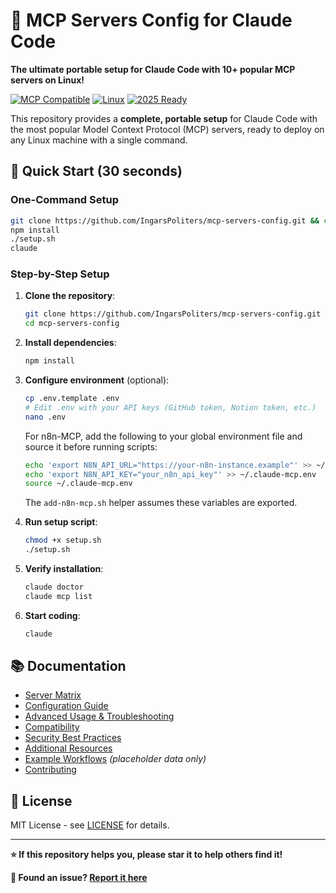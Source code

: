 # 🚀 MCP Servers Config for Claude Code

**The ultimate portable setup for Claude Code with 10+ popular MCP servers on Linux!**

[![MCP Compatible](https://img.shields.io/badge/MCP-Compatible-blue)](https://modelcontextprotocol.io/)
[![Linux](https://img.shields.io/badge/Platform-Linux-green)](https://www.linux.org/)
[![2025 Ready](https://img.shields.io/badge/2025-Ready-brightgreen)](#)

This repository provides a **complete, portable setup** for Claude Code with the most popular Model Context Protocol (MCP) servers, ready to deploy on any Linux machine with a single command.

## 🚀 Quick Start (30 seconds)

### **One-Command Setup**
```bash
git clone https://github.com/IngarsPoliters/mcp-servers-config.git && cd mcp-servers-config
npm install
./setup.sh
claude
```

### **Step-by-Step Setup**
1. **Clone the repository**:
   ```bash
   git clone https://github.com/IngarsPoliters/mcp-servers-config.git
   cd mcp-servers-config
   ```

2. **Install dependencies**:
   ```bash
   npm install
   ```

3. **Configure environment** (optional):
   ```bash
   cp .env.template .env
   # Edit .env with your API keys (GitHub token, Notion token, etc.)
   nano .env
   ```

   For n8n-MCP, add the following to your global environment file and source it before running scripts:
   ```bash
   echo 'export N8N_API_URL="https://your-n8n-instance.example"' >> ~/.claude-mcp.env
   echo 'export N8N_API_KEY="your_n8n_api_key"' >> ~/.claude-mcp.env
   source ~/.claude-mcp.env
   ```
   The `add-n8n-mcp.sh` helper assumes these variables are exported.

4. **Run setup script**:
   ```bash
   chmod +x setup.sh
   ./setup.sh
   ```

5. **Verify installation**:
   ```bash
   claude doctor
   claude mcp list
   ```

6. **Start coding**:
   ```bash
   claude
   ```

## 📚 Documentation
- [Server Matrix](docs/server-matrix.md)
- [Configuration Guide](docs/configuration.md)
- [Advanced Usage & Troubleshooting](docs/advanced-usage.md)
- [Compatibility](docs/compatibility.md)
- [Security Best Practices](docs/security.md)
- [Additional Resources](docs/additional-resources.md)
- [Example Workflows](examples/README.md) *(placeholder data only)*
- [Contributing](CONTRIBUTING.md)

## 📄 License
MIT License - see [LICENSE](LICENSE) for details.

---

**⭐ If this repository helps you, please star it to help others find it!**

**🐛 Found an issue? [Report it here](https://github.com/IngarsPoliters/mcp-servers-config/issues)**
